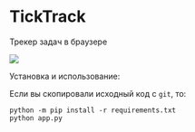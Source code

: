 # TickTrack

Трекер задач в браузере

![](https://img.shields.io/badge/version-beta-blue.svg)


Установка и использование:

Если вы скопировали исходный код с  `git`, то:

```
python -m pip install -r requirements.txt
python app.py
```

